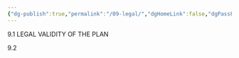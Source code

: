 ```yaml
---
{"dg-publish":true,"permalink":"/09-legal/","dgHomeLink":false,"dgPassFrontmatter":false}
---
```



9.1 LEGAL VALIDITY OF THE PLAN





9.2 